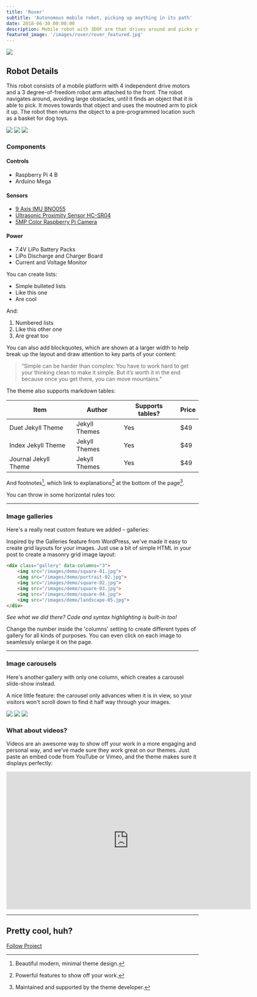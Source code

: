 ```yaml
---
title: 'Rover'
subtitle: 'Autonomous mobile robot, picking up anything in its path'
date: 2018-06-30 00:00:00
description: Mobile robot with 3DOF arm that drives around and picks stuff up and places it in a central clean up bin
featured_image: '/images/rover/rover_featured.jpg'
---
```


![](/images/rover/rover_featured.jpg)

## Robot Details

This robot consists of a mobile platform with 4 independent drive motors and a 3 degree-of-freedom robot arm attached to the front. The robot navigates around, avoiding large obstacles, until it finds an object that it is able to pick. It moves towards that object and uses the moutned arm to pick it up. The robot then returns the object to a pre-programmed location such as a basket for dog toys. 


<div class="gallery" data-columns="3">
	<img src="/images/rover/GizmoConcept.png">
	<img src="/images/rover/HoldingBall.JPG">
	<img src="/images/rover/TopView.JPG">
</div>


### Components

#### Controls
* Raspberry Pi 4 B
* Arduino Mega

#### Sensors
* [9 Axis IMU BNO055](https://www.adafruit.com/product/2472)
* [Ultrasonic Proximity Sensor HC-SR04](https://www.raspberrypi.com/documentation/accessories/camera.html)
* [5MP Color Raspberry Pi Camera](https://www.raspberrypi.com/documentation/accessories/camera.html)

#### Power
* 7.4V LiPo Battery Packs
* LiPo Discharge and Charger Board
* Current and Voltage Monitor


You can create lists:

* Simple bulleted lists
* Like this one
* Are cool

And:

1. Numbered lists
2. Like this other one
3. Are great too

You can also add blockquotes, which are shown at a larger width to help break up the layout and draw attention to key parts of your content:

> “Simple can be harder than complex: You have to work hard to get your thinking clean to make it simple. But it’s worth it in the end because once you get there, you can move mountains.”

The theme also supports markdown tables:

| Item                 | Author        | Supports tables? | Price |
|----------------------|---------------|------------------|-------|
| Duet Jekyll Theme    | Jekyll Themes | Yes              | $49   |
| Index Jekyll Theme   | Jekyll Themes | Yes              | $49   |
| Journal Jekyll Theme | Jekyll Themes | Yes              | $49   |

And footnotes[^1], which link to explanations[^2] at the bottom of the page[^3].

[^1]: Beautiful modern, minimal theme design.
[^2]: Powerful features to show off your work.
[^3]: Maintained and supported by the theme developer.

You can throw in some horizontal rules too:

---

### Image galleries

Here's a really neat custom feature we added – galleries:



Inspired by the Galleries feature from WordPress, we've made it easy to create grid layouts for your images. Just use a bit of simple HTML in your post to create a masonry grid image layout:

```html
<div class="gallery" data-columns="3">
    <img src="/images/demo/square-01.jpg">
    <img src="/images/demo/portrait-02.jpg">
    <img src="/images/demo/square-02.jpg">
    <img src="/images/demo/square-03.jpg">
    <img src="/images/demo/square-04.jpg">
    <img src="/images/demo/landscape-05.jpg">
</div>
```

*See what we did there? Code and syntax highlighting is built-in too!*

Change the number inside the 'columns' setting to create different types of gallery for all kinds of purposes. You can even click on each image to seamlessly enlarge it on the page.

---

### Image carousels

Here's another gallery with only one column, which creates a carousel slide-show instead.

A nice little feature: the carousel only advances when it is in view, so your visitors won't scroll down to find it half way through your images.

<div class="gallery" data-columns="1">
	<img src="/images/demo/landscape-02.jpg">
	<img src="/images/demo/landscape-03.jpg">
	<img src="/images/demo/landscape-04.jpg">
</div>

### What about videos?

Videos are an awesome way to show off your work in a more engaging and personal way, and we’ve made sure they work great on our themes. Just paste an embed code from YouTube or Vimeo, and the theme makes sure it displays perfectly:

<iframe src="https://player.vimeo.com/video/107469489" width="640" height="360" frameborder="0" allowfullscreen></iframe>

---

## Pretty cool, huh?
<a href="https://jekyllthemes.io/theme/board-portfolio-jekyll-theme" class="button button--large">Follow Project</a>
